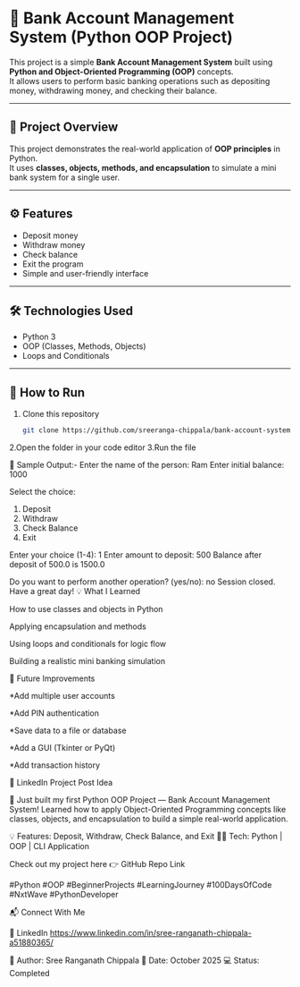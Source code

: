 # 🏦 Bank Account Management System (Python OOP Project)

This project is a simple **Bank Account Management System** built using **Python and Object-Oriented Programming (OOP)** concepts.  
It allows users to perform basic banking operations such as depositing money, withdrawing money, and checking their balance.

---

## 🧠 Project Overview

This project demonstrates the real-world application of **OOP principles** in Python.  
It uses **classes, objects, methods, and encapsulation** to simulate a mini bank system for a single user.

---

## ⚙️ Features
- Deposit money  
- Withdraw money  
- Check balance  
- Exit the program  
- Simple and user-friendly interface  

---

## 🛠️ Technologies Used
- Python 3  
- OOP (Classes, Methods, Objects)  
- Loops and Conditionals  

---

## 🚀 How to Run

1. Clone this repository  
   ```bash
   git clone https://github.com/sreeranga-chippala/bank-account-system.git
2.Open the folder in your code editor
3.Run the file

🧾 Sample Output:-
Enter the name of the person: Ram
Enter initial balance: 1000

Select the choice:
1. Deposit
2. Withdraw
3. Check Balance
4. Exit

Enter your choice (1-4): 1
Enter amount to deposit: 500
Balance after deposit of 500.0 is 1500.0

Do you want to perform another operation? (yes/no): no
Session closed. Have a great day!
💡 What I Learned

How to use classes and objects in Python

Applying encapsulation and methods

Using loops and conditionals for logic flow

Building a realistic mini banking simulation

🚧 Future Improvements

*Add multiple user accounts

*Add PIN authentication

*Save data to a file or database

*Add a GUI (Tkinter or PyQt)

*Add transaction history

📸 LinkedIn Project Post Idea

🚀 Just built my first Python OOP Project — Bank Account Management System!
Learned how to apply Object-Oriented Programming concepts like classes, objects, and encapsulation to build a simple real-world application.

💡 Features: Deposit, Withdraw, Check Balance, and Exit
👨‍💻 Tech: Python | OOP | CLI Application

Check out my project here 👉 GitHub Repo Link

#Python #OOP #BeginnerProjects #LearningJourney #100DaysOfCode #NxtWave #PythonDeveloper

📬 Connect With Me

🔗 LinkedIn
https://www.linkedin.com/in/sree-ranganath-chippala-a51880365/

🧩 Author: Sree Ranganath Chippala
📅 Date: October 2025
💻 Status: Completed
